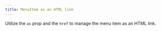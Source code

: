 ```yaml
---
title: MenuItem as an HTML link
---
```


Utilize the `as` prop and the `href` to manage the menu item as an HTML link.

